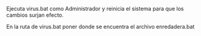 Ejecuta virus.bat como Administrador y reinicia el sistema para que los cambios surjan efecto.

En la ruta de virus.bat poner donde se encuentra el archivo enredadera.bat
